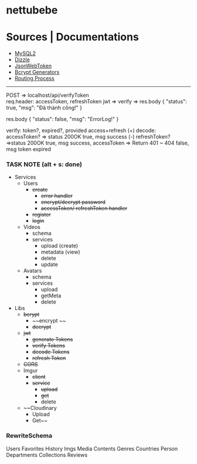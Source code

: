 # nettubebe

# Sources | Documentations
- [MySQL2](https://sidorares.github.io/node-mysql2/docs)
- [Dizzle](https://orm.drizzle.team/docs/get-started-mysql)
- [JsonWebToken](https://jwt.io/)
- [Bcrypt Generators](https://bcrypt-generator.com/)
- [Routing Process](https://dev.to/sulistef/how-to-set-up-routing-in-an-expressjs-project-using-typescript-51ib)

---

POST => localhost/api/verifyToken  
req.header: accessToken, refreshToken
jwt => verify => res.body {
   "status": true,
   "msg": "Đã thành công!"
}

res.body {
   "status": false,
   "msg": "ErrorLog!"
}

verify: token?, expired?, provided access+refresh
(+) decode: accessToken? => status 200OK true, msg success
  (-) refreshToken? =>status 200OK true, msg success, accessToken
=> Return 401 ~ 404 false, msg token expired

### TASK NOTE (alt + s: done)
- Services
  - Users
    - ~~create~~
      - ~~error handler~~
      - ~~encrypt/decrypt password~~
      - ~~accessToken/ refreshToken handler~~
    - ~~register~~
    - ~~login~~
  - Videos
    - schema
    - services
      - upload (create)
      - metadata (view)
      - delete
      - update
  - Avatars
    - schema
    - services
      - upload
      - getMeta
      - delete
- Libs
  - ~~bcrypt~~
    - ~~encrypt ~~
    - ~~decrypt~~
  - ~~jwt~~
    - ~~generate Tokens~~
    - ~~verify Tokens~~
    - ~~decode Tokens~~
    - ~~refresh Token~~
  - ~~CORS~~
  - Imgur
    - ~~client~~
    - ~~service~~
      - ~~upload~~
      - ~~get~~
      - delete
  - ~~Cloudinary
    - Upload
    - Get~~

### RewriteSchema
Users
Favorites
History
Imgs
Media
Contents
Genres
Countries
Person
Departments
Collections
Reviews
